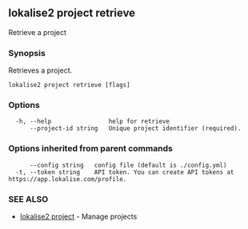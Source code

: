 ## lokalise2 project retrieve

Retrieve a project

### Synopsis

Retrieves a project.

```
lokalise2 project retrieve [flags]
```

### Options

```
  -h, --help                help for retrieve
      --project-id string   Unique project identifier (required).
```

### Options inherited from parent commands

```
      --config string   config file (default is ./config.yml)
  -t, --token string    API token. You can create API tokens at https://app.lokalise.com/profile.
```

### SEE ALSO

* [lokalise2 project](lokalise2_project.md)	 - Manage projects

